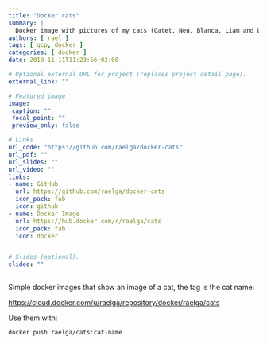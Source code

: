 ```yaml
---
title: "Docker cats"
summary: |
  Docker image with pictures of my cats (Gatet, Neu, Blanca, Liam and Lia) used in k8s demos.
authors: [ rael ]
tags: [ gcp, docker ]
categories: [ docker ]
date: 2018-11-11T11:23:56+02:00

# Optional external URL for project (replaces project detail page).
external_link: ""

# Featured image
image:
 caption: ""
 focal_point: ""
 preview_only: false

# Links
url_code: "https://github.com/raelga/docker-cats"
url_pdf: ""
url_slides: ""
url_video: ""
links:
- name: GitHub
  url: https://github.com/raelga/docker-cats
  icon_pack: fab
  icon: github
- name: Docker Image
  url: https://hub.docker.com/r/raelga/cats
  icon_pack: fab
  icon: docker


# Slides (optional).
slides: ""
---
```


Simple docker images that show an image of a cat, the tag is the cat name:

https://cloud.docker.com/u/raelga/repository/docker/raelga/cats

Use them with:

`docker push raelga/cats:cat-name`
